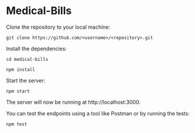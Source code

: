 # Medical-Bills

Clone the repository to your local machine:
 
 `git clone https://github.com/<username>/<repository>.git`
  
Install the dependencies:

`cd medical-bills`

`npm install`

Start the server:

`npm start`

The server will now be running at http://localhost:3000.

You can test the endpoints using a tool like Postman or by running the tests:

`npm test`
